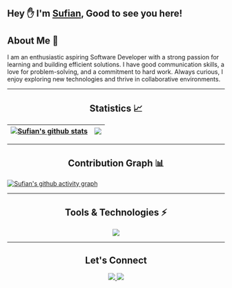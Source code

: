 ## **Hey** ✋ **I'm [ Sufian](https://github.com/sufian-008), Good to see you here!**

## About Me 🙂
I am an enthusiastic aspiring Software Developer with a strong passion for learning and building efficient solutions. I have good communication skills, a love for problem-solving, and a commitment to hard work. Always curious, I enjoy exploring new technologies and thrive in collaborative environments.


---

<h2 align="center">Statistics 📈 </h2>

| <a href=""><img align="center" src="https://github-readme-stats.vercel.app/api?username=sufian-008&show_icons=true&include_all_commits=true&count_private=true&theme=tokyonight&hide_border=true" alt="Sufian's github stats" /></a> | <a href=""><img align="center" src="https://github-readme-stats.vercel.app/api/top-langs/?username=sufian-008&layout=compact&theme=tokyonight&hide_border=true" /></a> |
| ------------- | ------------- |

---

<h2 align="center">Contribution Graph 📊</h2>

[![Sufian's github activity graph](https://github-readme-activity-graph.vercel.app/graph?username=sufian-008&theme=chartreuse-dark)](https://github.com/sufian-008/github-readme-activity-graph)

---

<h2 align="center">Tools & Technologies ⚡</h2>
<p align="center">
  <a href="https://github.com/sufian-008">
    <img src="https://skillicons.dev/icons?i=js,ts,html,css,react,nodejs,express,mongodb,git" />
  </a>
</p>

---

<h2 align="center">Let's Connect</h2>
<p align="center">

  <a href="www.linkedin.com/in/mdsufian008">
    <img src="https://skillicons.dev/icons?i=linkedin" />
  </a>
  <a href="https://medium.com/@your_medium">              
  </a>
  <a href="[https://www.instagram.com/your_instagram](https://www.facebook.com/md.anowerhossen.9028194/">
    <img src="https://skillicons.dev/icons?i=facebook" />
  </a>
</p>

